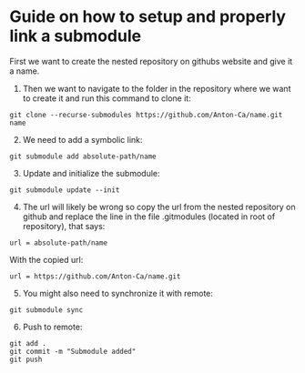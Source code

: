 # Guide on how to setup and properly link a submodule

First we want to create the nested repository on githubs website and give it a name.

1. Then we want to navigate to the folder in the repository where we want to create it and run this command to clone it:
```
git clone --recurse-submodules https://github.com/Anton-Ca/name.git name
```
2. We need to add a symbolic link:
```
git submodule add absolute-path/name
```
3. Update and initialize the submodule:
```
git submodule update --init
```
4. The url will likely be wrong so copy the url from the nested repository on github and replace the line in the file .gitmodules (located in root of repository), that says:
```
url = absolute-path/name
```
With the copied url:
```
url = https://github.com/Anton-Ca/name.git
```
5. You might also need to synchronize it with remote:
```
git submodule sync
```
6. Push to remote:
```
git add .
git commit -m "Submodule added"
git push
```

